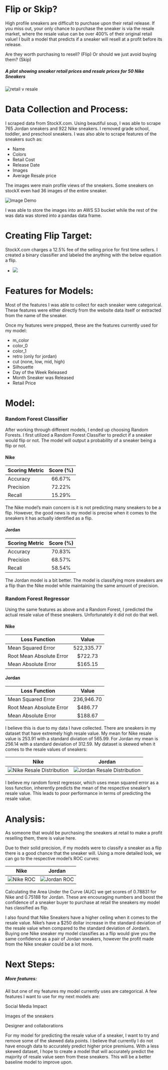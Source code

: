 # Flip or Skip?

High profile sneakers are difficult to purchase upon their retail release. If you miss out, your only chance to purchase the sneaker is via the resale market, where the resale value can be over 400% of their original retail value! I built a model that predicts if a sneaker will resell at a profit before its release.

Are they worth purchasing to resell? (Flip)
Or should we just avoid buying them? (Skip)

##### A plot showing sneaker retail prices and resale prices for 50 Nike Sneakers
![](data/img/flip_or_skip_plt.png "retail v resale")

# Data Collection and Process:
I scraped data from StockX.com. Using beautiful soup, I was able to scrape 765 Jordan sneakers and 922 Nike sneakers. I removed grade school, toddler, and preschool sneakers. I was also able to scrape features of the sneakers such as:

* Name
* Colors
* Retail Cost
* Release Date
* Images
* Average Resale price 

The images were main profile views of the sneakers. Some sneakers on stockX even had 36 images of the entire sneaker.

![](data/img/mix_shoe.gif "Image Demo")

I was able to store the images into an AWS S3 bucket while the rest of the was data was stored into a pandas data frame.

# Creating Flip Target:

StockX.com charges a 12.5% fee of the selling price for first time sellers. I created a binary classifier and labeled the anything with the below equation a flip.

- <img src="https://latex.codecogs.com/gif.latex?O_t=\text v_{resale} - 0.125v_{resale} > v_{retail} " /> 


# Features for Models:
Most of the features I was able to collect for each sneaker were categorical. These features were either directly from the website data itself or extracted from the name of the sneaker.

Once my features were prepped, these are the features currently used for my model:

* m_color
* color_0
* color_1
* retro (only for jordan)
* cut (none, low, mid, high)
* Silhouette
* Day of the Week Released
* Month Sneaker was Released
* Retail Price


# Model:
### Random Forest Classifier
After working through different models, I ended up choosing Random Forests.
I first utilized a Random Forest Classifier to predict if a sneaker would flip or not. The model will output a probability of a sneaker being a flip or not.

#### Nike
| Scoring Metric| Score (%)     |
| ------------- |:-------------:|
| Accuracy      | 66.67%        |
| Precision     | 72.22%        |
| Recall        | 15.29%        |

The Nike model’s main concern is it is not predicting many sneakers to be a flip. However, the good news is my model is precise when it comes to the sneakers it has actually identified as a flip.

#### Jordan
| Scoring Metric| Score (%)     |
| ------------- |:-------------:|
| Accuracy      | 70.83%        |
| Precision     | 68.57%        |
| Recall        | 58.54%        |

The Jordan model is a bit better. The model is classifying more sneakers are a flip than the Nike model while maintaining the same amount of precision. 

### Random Forest Regressor

Using the same features as above and a Random Forest, I predicted the actual resale value of these sneakers. Unfortunately it did not do that well.

#### Nike
| Loss Function                 | Value         | 
| ------------------------------|:-------------:|
| Mean Squared Error            | 522,335.77    |
| Root Mean Absolute Error      | $722.73       |
| Mean Absolute Error           | $165.15       |

#### Jordan
| Loss Function                 | Value         |
| ------------------------------|:-------------:|
| Mean Squared Error            | 236,946.70    |
| Root Mean Absolute Error      | $486.77       |
| Mean Absolute Error           | $188.67       |


I believe this is due to my data I have collected. There are sneakers in my dataset that have extremely high resale value. My mean for Nike resale value is 253.91 with a standard diviation of 565.99. For Jordan my mean is 256.14 with a standard deviation of 312.59. My dataset is skewed when it comes to the resale values of sneakers:

 
|Nike                                                      |  Jordan                                                       | 
|:--------------------------------------------------------:|:-------------------------------------------------------------:|
|![](data/img/nike_dist_rv.png "Nike Resale Distribution") |  ![](data/img/jordan_dist_rv.png "Jordan Resale Distribution")|

I believe my random forest regressor, which uses mean squared error as a loss function, inherently predicts the mean of the respective sneaker’s resale value. This leads to poor performance in terms of predicting the resale value.


# Analysis:
As someone that would be purchasing the sneakers at retail to make a profit reselling them, there is value here. 

Due to their solid precision, if my models were to classify a sneaker as a flip there is a good chance that the sneaker will. Using a more detailed look, we can go to the respective model’s ROC curves:

|Nike                                                      |  Jordan                                                       | 
|:--------------------------------------------------------:|:-------------------------------------------------------------:|
|![](data/img/nike_roc.png "Nike ROC")                     |  ![](data/img/jordan_roc.png "Jordan ROC")                    |

Calculating the Area Under the Curve (AUC) we get scores of 0.78831 for Nike and 0.75188 for Jordan. These are encouraging numbers and boost the confidence of a sneaker buyer to purchase at retail the sneakers my model has classified as flip.

I also found that Nike Sneakers have a higher ceiling when it comes to the resale value. Nike’s have a $250 dollar increase in the standard deviation of the resale value when compared to the standard deviation of Jordan’s. Buying one Nike sneaker my model classifies as a flip would give you the same confidence as a pair of Jordan sneakers, however the profit made from the Nike sneaker could be a lot more.


# Next Steps:
##### More features:
All but one of my features my model currently uses are categorical. A few features I want to use for my next models are:

Social Media Impact

Images of the sneakers

Designer and collaborations

For my model for predicting the resale value of a sneaker, I want to try and remove some of the skewed data points. I believe that currently I do not have enough data to accurately predict higher price premiums. With a less skewed dataset, I hope to create a model that will accurately predict the majority of resale value seen from these sneakers. This will be a better baseline model to improve upon.